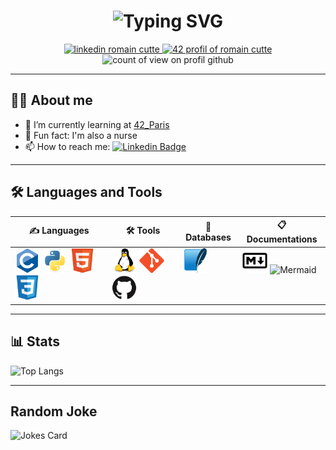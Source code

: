 <div align="center">
  <div align="center">
      <h1>
          <img src="https://readme-typing-svg.herokuapp.com?font=Jetbrains+mono&size=40&duration=3000&color=FE9453&center=true&vCenter=true&width=435&lines=Hey..+I'm+Romain;Don't+hesitate..;..to+reach+me+!" alt="Typing SVG"/>
      </h1>
  </div>

  <!-- <img src="https://media.giphy.com/media/WIQ0N0OUvei1OW1h9Z/giphy.gif" width="20%"> -->

  <div id="badge">
    <a href="https://www.linkedin.com/in/romain-cutt%C3%A9-30946b267/">
      <img src="https://img.shields.io/badge/LinkedIn-blue?style=for-the-badge&logo=linkedin&logoColor=white" alt="linkedin romain cutte">
    </a>
    <a href="https://profile.intra.42.fr/users/rcutte">
      <img src="https://img.shields.io/badge/rcutte-black?style=for-the-badge&logo=42&logoColor=white" alt="42 profil of romain cutte">
    </a>
  </div>

  <div id="count">
    <img src="https://komarev.com/ghpvc/?username=Tablerase&style=flat-square&color=blue" alt="count of view on profil github"/>
  </div>

</div>

---
## 👨‍💻 About me

- 🌱 I’m currently learning at [42_Paris](https://42.fr/en/homepage/)
- 🧡 Fun fact: I'm also a nurse
- 📫 How to reach me: [![Linkedin Badge](https://img.shields.io/badge/-romain%20cutte-blue?style=flat&logo=Linkedin&logoColor=white)](https://www.linkedin.com/in/romain-cutt%C3%A9-30946b267/)

---

## 🛠️ Languages and Tools

<table>
  <thead>
    <tr>
      <th style="text-align: center;">✍️ Languages</th>
      <th style="text-align: center;">🛠️ Tools</th>
      <th style="text-align: center;">💾 Databases</th>
      <th style="text-align: center;">📋 Documentations</th>
    </tr>
  </thead>
  <tr>
    <td valign="top">
      <img src="https://raw.githubusercontent.com/devicons/devicon/master/icons/c/c-original.svg" alt="C" title="C" width="40" height="40">
      <img src="https://raw.githubusercontent.com/devicons/devicon/master/icons/python/python-original.svg" alt="Python" title="Python" width="40" height="40">
      <img src="https://raw.githubusercontent.com/devicons/devicon/master/icons/html5/html5-original.svg" alt="HTML5" title="HTML" width="40" height="40">
      <img src="https://raw.githubusercontent.com/devicons/devicon/master/icons/css3/css3-original.svg" alt="CSS3" title="CSS" width="40" height="40">
    </td>
    <td valign="top">
      <img src="https://raw.githubusercontent.com/devicons/devicon/master/icons/linux/linux-original.svg" alt="Linux" title="Linux" width="40" height="40">
      <img src="https://raw.githubusercontent.com/devicons/devicon/master/icons/git/git-original.svg" alt="Git" title="Git" width="40" height="40">
      <img src="https://raw.githubusercontent.com/devicons/devicon/master/icons/github/github-original.svg" alt="Github" title="Github and Copilot" width="40" height="40">
    </td>
    <td valign="top">
      <img src="https://raw.githubusercontent.com/devicons/devicon/master/icons/sqlite/sqlite-original.svg" alt="Sqlite" title="Sqlite" width="40" height="40">
    </td>
    <td valign="top">
      <img src="https://raw.githubusercontent.com/devicons/devicon/master/icons/markdown/markdown-original.svg" alt="Markdown" title="Markdown" width="40" height="40">
      <img src="https://www.mermaidchart.com/img/icon-logo.svg" alt="Mermaid" title="Mermaid" width="40" height="40">
    </td>
  </tr>
</table>

<!-- ### 🔭 Interested in learning

<div id="language">
  <img src="https://raw.githubusercontent.com/devicons/devicon/master/icons/ruby/ruby-original.svg" alt="Ruby" title="Ruby" width="40" height="40">
  <img src="https://raw.githubusercontent.com/devicons/devicon/master/icons/rails/rails-original-wordmark.svg" alt="Ruby on Rails" title="Ruby on Rails" width="40" height="40">
  <img src="https://raw.githubusercontent.com/devicons/devicon/master/icons/docker/docker-original.svg" alt="Docker" title="Docker" width="40" height="40">
</div> -->

---

## 📊 Stats

![Top Langs](https://github-readme-stats.vercel.app/api/top-langs/?username=Tablerase&layout=compact)

<!--
[![GitHub Streak](https://streak-stats.demolab.com?user=Tablerase&border_radius=4.55&exclude_days=Sun%2CSat&currStreakNum=6E6761&sideLabels=EB712A&sideNums=6E6761)](https://git.io/streak-stats)
-->

---

## Random Joke

![Jokes Card](https://readme-jokes.vercel.app/api?hideBorder)

<!-- Sources:
How to do README: https://www.sitepoint.com/github-profile-readme/
Badges: 
Icons: https://github.com/devicons/devicon/
Stats: https://github.com/DenverCoder1/github-readme-streak-stats
Stats Demo site: https://streak-stats.demolab.com/demo/
Langs Stats: https://github.com/anuraghazra/github-readme-stats
-->

<!--
**Tablerase/Tablerase** is a ✨ _special_ ✨ repository because its `README.md` (this file) appears on your GitHub profile.

Here are some ideas to get you started:

- 🔭 I’m currently working on ...
- 👯 I’m looking to collaborate on ...
- 🤔 I’m looking for help with ...
- 💬 Ask me about ...
- 📫 How to reach me: ...
- 😄 Pronouns: ...
- ⚡ Fun fact: ...
-->

